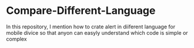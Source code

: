 # Compare-Different-Language
In this repository, I mention how to crate alert in diiferent language for mobile divice so that anyon can easyly understand which code is simple or complex

